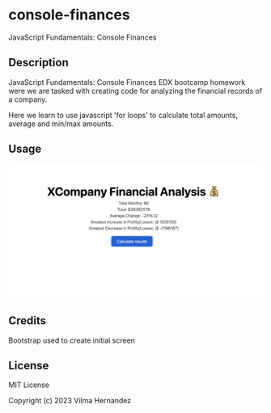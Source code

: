 # console-finances
JavaScript Fundamentals: Console Finances


## Description

JavaScript Fundamentals: Console Finances
EDX bootcamp homework were we are tasked with creating code for analyzing the financial records of a company. 

Here we learn to use javascript 'for loops' to calculate total amounts, average and min/max amounts.


## Usage


![alt text](./assets/images/console-finances-screenshot.png)


## Credits

Bootstrap used to create initial screen

## License

MIT License

Copyright (c) 2023 Vilma Hernandez



